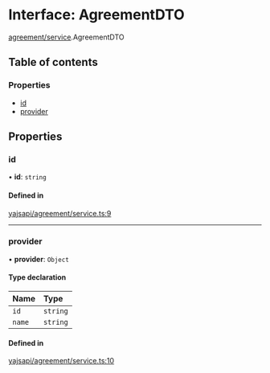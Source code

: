 # Interface: AgreementDTO

[agreement/service](../modules/agreement_service.md).AgreementDTO

## Table of contents

### Properties

- [id](agreement_service.AgreementDTO.md#id)
- [provider](agreement_service.AgreementDTO.md#provider)

## Properties

### id

• **id**: `string`

#### Defined in

[yajsapi/agreement/service.ts:9](https://github.com/golemfactory/yajsapi/blob/87b4066/yajsapi/agreement/service.ts#L9)

---

### provider

• **provider**: `Object`

#### Type declaration

| Name   | Type     |
| :----- | :------- |
| `id`   | `string` |
| `name` | `string` |

#### Defined in

[yajsapi/agreement/service.ts:10](https://github.com/golemfactory/yajsapi/blob/87b4066/yajsapi/agreement/service.ts#L10)
